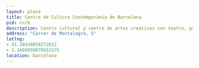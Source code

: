 ```yaml
---
layout: place
title: Centre de Cultura Contemporània de Barcelona
pid: cccb
description: Centro cultural y centro de artes creativas con teatro, galerías de exposiciones y salas de conferencias
address: "Carrer de Montalegre, 5"
latlng: 
- 41.38438058272032
- 2.1666050079501575
location: barcelona
---
```

